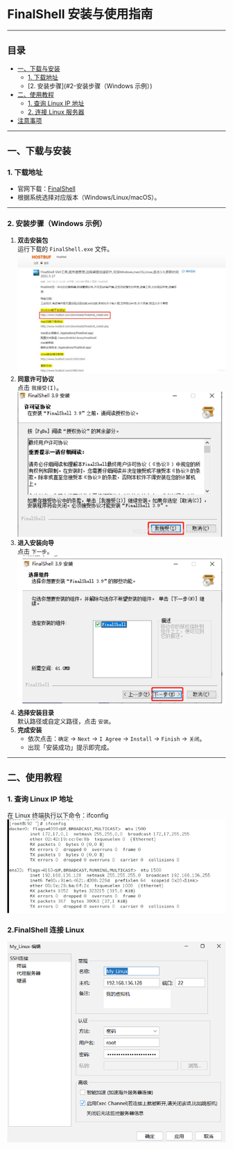 # FinalShell 安装与使用指南

---

## 目录
- [一、下载与安装](#一下载与安装)
  - [1. 下载地址](#1-下载地址)
  - [2. 安装步骤](#2-安装步骤（Windows 示例）)
- [二、使用教程](#二使用教程)
  - [1. 查询 Linux IP 地址](#1-查询-linux-ip-地址)
  - [2. 连接 Linux 服务器](#2-连接-linux-服务器)
- [注意事项](#注意事项)

---

## 一、下载与安装

### 1. 下载地址
- 官网下载：[FinalShell](http://www.hostbuf.com/t/988.html)
- 根据系统选择对应版本（Windows/Linux/macOS）。

---

### 2. 安装步骤（Windows 示例）
1. **双击安装包**  
   运行下载的 `FinalShell.exe` 文件。
   ![安装Finalshell截图](../../Images/finallshell_install01.jpg)
2. **同意许可协议**  
   点击 `我接受(I)`。
  ![安装Finalshell截图](../../Images/finallshell_install02.png)
3. **进入安装向导**  
   点击 `下一步`。
   ![安装Finalshell截图](../../Images/finallshell_install03.png)
4. **选择安装目录**  
   默认路径或自定义路径，点击 `安装`。
5. **完成安装**  
   - 依次点击：`确定` → `Next` → `I Agree` → `Install` → `Finish` → `关闭`。
   - 出现「安装成功」提示即完成。

---

## 二、使用教程

### 1. 查询 Linux IP 地址
在 Linux 终端执行以下命令：ifconfig
![安装Finalshell截图](../../Images/finallshell_install04.png)
### 2.FinalShell  连接 Linux 
![运行Finalshell截图](../../Images/finallshell_install05.png)
